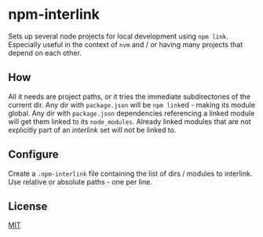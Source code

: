 # npm-interlink

Sets up several node projects for local development using `npm link`.
Especially useful in the context of `nvm` and / or having many projects that depend on each other.

## How

All it needs are project paths, or it tries the immediate subdirectories of the current dir.
Any dir with `package.json` will be `npm link`ed - making its module global.
Any dir with `package.json` dependencies referencing a linked module will get them linked to its `node_modules`.
Already linked modules that are not explicitly part of an *interlink* set will not be linked to.

## Configure

Create a `.npm-interlink` file containing the list of dirs / modules to interlink.
Use relative or absolute paths - one per line.

## License

[MIT](http://orlin.mit-license.org)

